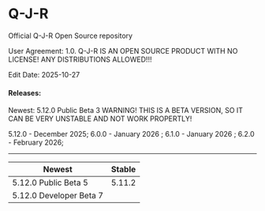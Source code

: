 # Q-J-R
Official Q-J-R Open Source repository

User Agreement:
1.0. Q-J-R IS AN OPEN SOURCE PRODUCT WITH NO LICENSE!
     ANY DISTRIBUTIONS ALLOWED!!!

Edit Date: 2025-10-27


#### Releases:

Newest: 5.12.0 Public Beta 3
WARNING! THIS IS A BETA VERSION, SO IT 
CAN BE VERY UNSTABLE AND NOT WORK 
PROPERTLY!

5.12.0 - December 2025;
6.0.0  - January 2026 ;
6.1.0  - January 2026 ;
6.2.0  - February 2026;

-----------------------------------
|        Newest          | Stable |
|------------------------|--------|
| 5.12.0 Public Beta 5   | 5.11.2 |
| 5.12.0 Developer Beta 7|        |

